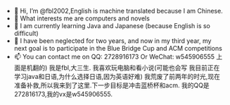 - 👋 Hi, I’m @fbl2002,English is machine translated because I am Chinese.
- 👀 What interests me are computers and novels
- 🌱 I am currently learning Java and Japanese (because English is so difficult)
- 💞️ I have been neglected for two years, and now in my third year, my next goal is to participate in the Blue Bridge Cup and ACM competitions
- 📫 You can contact me on QQ: 2728916173
Or WeChat: w545906555
上面是机翻的)
我是fbl,大三生.
我喜欢玩电脑和看小说(可能也会写
我目前正在学习java和日语,为什么选择日语,因为英语好难)
我荒废了前两年的时光,现在准备补救,所以我来到了这里.下一步目标是冲击蓝桥杯和acm.
我的QQ是272816173,我的vx是w545906555.
<!---
fbl2002/fbl2002 is a ✨ special ✨ repository because its `README.md` (this file) appears on your GitHub profile.
You can click the Preview link to take a look at your changes.
--->
